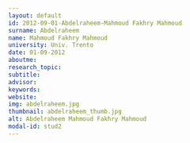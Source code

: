 ```yaml
---
layout: default 
id: 2012-09-01-Abdelraheem-Mahmoud Fakhry Mahmoud
surname: Abdelraheem
name: Mahmoud Fakhry Mahmoud
university: Univ. Trento
date: 01-09-2012
aboutme: 
research_topic: 
subtitle: 
advisor: 
keywords: 
website: 
img: abdelraheem.jpg
thumbnail: abdelraheem_thumb.jpg
alt: Abdelraheem Mahmoud Fakhry Mahmoud
modal-id: stud2
---
```

